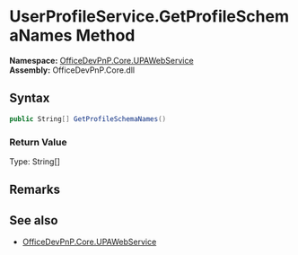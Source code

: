 # UserProfileService.GetProfileSchemaNames Method  
  

**Namespace:** [OfficeDevPnP.Core.UPAWebService](OfficeDevPnP.Core.UPAWebService.md)  
**Assembly:** OfficeDevPnP.Core.dll  
## Syntax
```C#
public String[] GetProfileSchemaNames()
```
### Return Value
Type: String[]  

## Remarks 

## See also
- [OfficeDevPnP.Core.UPAWebService](OfficeDevPnP.Core.UPAWebService.md)
